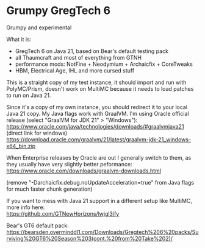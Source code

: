 # Grumpy GregTech 6
Grumpy and experimental

What it is: 
+ GregTech 6 on Java 21, based on Bear's default testing pack
+ all Thaumcraft and most of everything from GTNH
+ performance mods: NotFine + Neodymium + Archaicfix + CoreTweaks
+ HBM, Electrical Age, IHL and more cursed stuff
 
This is a straight copy of my test instance, it should import and run with PolyMC/Prism, doesn't work on MultiMC because it needs to load patches to run on Java 21.

Since it's a copy of my own instance, you should redirect it to your local Java 21 copy. My Java flags work with GraalVM.
I'm using Oracle official release (select "GraalVM for JDK 21" > "Windows"):  
https://www.oracle.com/java/technologies/downloads/#graalvmjava21   
(direct link for windows) https://download.oracle.com/graalvm/21/latest/graalvm-jdk-21_windows-x64_bin.zip

When Enterprise releases by Oracle are out I generally switch to them, as they usually have very slightly better peformance:    
https://www.oracle.com/downloads/graalvm-downloads.html  
 
(remove "-Darchaicfix.debug.noUpdateAcceleration=true" from Java flags for much faster chunk generation) 

If you want to mess with Java 21 support in a different setup like MultiMC, more info here:  
https://github.com/GTNewHorizons/lwjgl3ify  

Bear's GT6 default pack:  
https://bearsden.overminddl1.com/Downloads/Gregtech%206%20packs/Surviving%20GT6%20Season%203(cont.%20from%20Take%202)/
